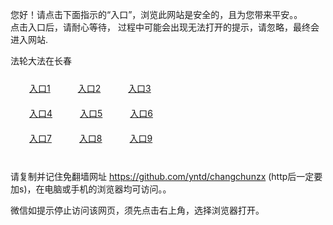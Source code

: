 您好！请点击下面指示的“入口”，浏览此网站是安全的，且为您带来平安。。 <br/>
点击入口后，请耐心等待， 过程中可能会出现无法打开的提示，请忽略，最终会进入网站. </br>

法轮大法在长春<br/>
<div style="padding:10px"><a style="margin:20px" target="_blank" href="https://d2iwdi9hmniy84.cloudfront.net/2Qpsp?facpn" id="ccLink1" rel="nofollow">入口1</a> <a target="_blank" style="margin:20px" href="https://d9f8qcfqh9l3y.cloudfront.net/2Qpsp?hqzgf" id="ccLink2" rel="nofollow">入口2</a> <a style="margin:20px" target="_blank" href="https://d1cbzb0kvhl51s.cloudfront.net/2Qpsp?iuqzbex" id="ccLink3" rel="nofollow">入口3</a></div>

<div style="padding:10px" ><a style="margin:20px" target="_blank" href="https://d2iwdi9hmniy84.cloudfront.net/2Qpsp?facpn" id="ccLink4" rel="nofollow">入口4</a> <a style="margin:20px" href="https://d9f8qcfqh9l3y.cloudfront.net/2Qpsp?hqzgf" target="_blank" id="ccLink5" rel="nofollow">入口5</a> <a style="margin:20px" href="https://d1cbzb0kvhl51s.cloudfront.net/2Qpsp?iuqzbex" target="_blank" id="ccLink6" rel="nofollow">入口6</a></div>

<div style="padding:10px"><a style="margin:20px" target="_blank" href="https://d2iwdi9hmniy84.cloudfront.net/2Qpsp?facpn" id="ccLink7" rel="nofollow">入口7</a> <a style="margin:20px" href="https://d9f8qcfqh9l3y.cloudfront.net/2Qpsp?hqzgf" target="_blank" id="ccLink8" rel="nofollow">入口8</a> <a style="margin:20px" target="_blank" href="https://d1cbzb0kvhl51s.cloudfront.net/2Qpsp?iuqzbex" id="ccLink9" rel="nofollow">入口9</a></div>

<br/>



请复制并记住免翻墙网址 https://github.com/yntd/changchunzx (http后一定要加s)，在电脑或手机的浏览器均可访问。。<br/>

微信如提示停止访问该网页，须先点击右上角，选择浏览器打开。
